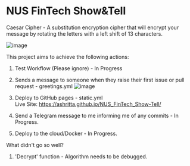 # NUS FinTech Show&Tell
Caesar Cipher - A substitution encryption cipher that will encrypt your message by rotating the letters with a left shift of 13 characters.

![image](https://user-images.githubusercontent.com/63718042/206416797-5592681c-4eeb-4041-aefb-7f061e6245a6.png)

This project aims to achieve the following actions:
1. Test Workflow (Please ignore) - In Progress

2. Sends a message to someone when they raise their first issue or pull request - greetings.yml
![image](https://user-images.githubusercontent.com/63718042/206423864-c2b21e0b-0cc2-4e77-abaf-fd3393a938d6.png)

3. Deploy to GitHub pages - static.yml
<br>Live Site: https://ashritta.github.io/NUS_FinTech_Show-Tell/

4. Send a Telegram message to me informing me of any commits - In Progress.

5. Deploy to the cloud/Docker - In Progress.

What didn't go so well?
1. 'Decrypt' function - Algorithm needs to be debugged.

